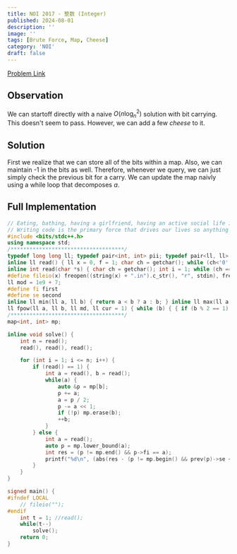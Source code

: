 ```yaml
---
title: NOI 2017 - 整数 (Integer)
published: 2024-08-01
description: ''
image: ''
tags: [Brute Force, Map, Cheese]
category: 'NOI'
draft: false 
---
```


<a href="https://loj.ac/p/2302" target="_blank"> Problem Link </a>

## Observation

We can startoff directly with a naive $O(n\log_{n}^2)$ solution with bit carrying. This doesn't seem to pass. However, we can add a few $cheese$ to it. 

## Solution

First we realize that we can store all of the bits within a map. Also, we can maintain -1 in the bits as well. Therefore, whenever we query, we can just simply check the previous bit for a carry. We can update the map naivly using a while loop that decomposes $a$.

## Full Implementation

```cpp
// Eating, bathing, having a girlfriend, having an active social life is incidental, it gets in the way of code time.
// Writing code is the primary force that drives our lives so anything that interrupts that is wasteful.
#include <bits/stdc++.h>
using namespace std;
/************************************/
typedef long long ll; typedef pair<int, int> pii; typedef pair<ll, ll> pll; typedef long double ld;
inline ll read() { ll x = 0, f = 1; char ch = getchar(); while (ch<'0'|| ch>'9') { if(ch == '-') f = -1; ch = getchar(); } while (ch >= '0' && ch <= '9') { x = x * 10 + ch - '0'; ch = getchar();} return x * f; }
inline int read(char *s) { char ch = getchar(); int i = 1; while (ch == ' ' || ch == '\n') ch = getchar(); while (ch != ' ' && ch != '\n') s[i++] = ch, ch = getchar(); s[i] = '\0'; return i - 1; }
#define fileio(x) freopen((string(x) + ".in").c_str(), "r", stdin), freopen((string(x) + ".out").c_str(), "w", stdout)
ll mod = 1e9 + 7;
#define fi first
#define se second
inline ll min(ll a, ll b) { return a < b ? a : b; } inline ll max(ll a, ll b) { return a > b ? a : b; }
ll fpow(ll a, ll b, ll md, ll cur = 1) { while (b) { { if (b % 2 == 1) cur *= a; } a *= a, b = b / 2, a %= md, cur %= md; } return cur % md; }
/************************************/
map<int, int> mp;

inline void solve() {
    int n = read();
    read(), read(), read();

    for (int i = 1; i <= n; i++) {
        if (read() == 1) {
            int a = read(), b = read();
            while(a) {
                auto &p = mp[b];
                p += a;
                a = p / 2;
                p -= a << 1;
                if (!p) mp.erase(b);
                ++b;
            }
        } else {
            int a = read();
            auto p = mp.lower_bound(a);
            int res = (p != mp.end() && p->fi == a);
            printf("%d\n", (abs(res - (p != mp.begin() && prev(p)->se < 0))) % 2);
        }
    }
}

signed main() {
#ifndef LOCAL
    // fileio("");
#endif
    int t = 1; //read();
    while(t--)
        solve();
    return 0;
}
```